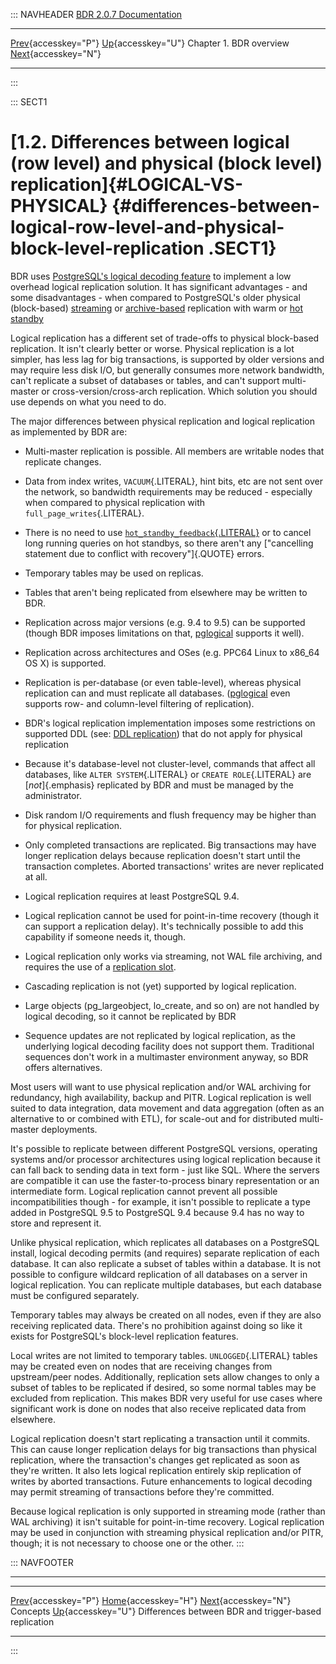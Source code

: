 ::: NAVHEADER
  [BDR 2.0.7 Documentation](index.md)
  ----------------------------------------------------- ------------------------------------ ------------------------- ----------------------------------------------------------------------------------------------------------
  [Prev](bdr-concepts.md "Concepts"){accesskey="P"}   [Up](overview.md){accesskey="U"}    Chapter 1. BDR overview    [Next](bdr-vs-trigger-based.md "Differences between BDR and trigger-based replication"){accesskey="N"}

------------------------------------------------------------------------
:::

::: SECT1
# [1.2. Differences between logical (row level) and physical (block level) replication]{#LOGICAL-VS-PHYSICAL} {#differences-between-logical-row-level-and-physical-block-level-replication .SECT1}

BDR uses [PostgreSQL\'s logical decoding
feature](http://www.postgresql.org/docs/current/static/logicaldecoding.html)
to implement a low overhead logical replication solution. It has
significant advantages - and some disadvantages - when compared to
PostgreSQL\'s older physical (block-based)
[streaming](http://www.postgresql.org/docs/current/static/warm-standby.html#STREAMING-REPLICATION)
or
[archive-based](http://www.postgresql.org/docs/current/static/warm-standby.html)
replication with warm or [hot
standby](http://www.postgresql.org/docs/current/static/hot-standby.html)

Logical replication has a different set of trade-offs to physical
block-based replication. It isn\'t clearly better or worse. Physical
replication is a lot simpler, has less lag for big transactions, is
supported by older versions and may require less disk I/O, but generally
consumes more network bandwidth, can\'t replicate a subset of databases
or tables, and can\'t support multi-master or cross-version/cross-arch
replication. Which solution you should use depends on what you need to
do.

The major differences between physical replication and logical
replication as implemented by BDR are:

-   Multi-master replication is possible. All members are writable nodes
    that replicate changes.

-   Data from index writes, `VACUUM`{.LITERAL}, hint bits, etc are not
    sent over the network, so bandwidth requirements may be reduced -
    especially when compared to physical replication with
    `full_page_writes`{.LITERAL}.

-   There is no need to use
    [`hot_standby_feedback`{.LITERAL}](http://www.postgresql.org/docs/current/static/runtime-config-replication.html#GUC-HOT-STANDBY-FEEDBACK)
    or to cancel long running queries on hot standbys, so there aren\'t
    any [\"cancelling statement due to conflict with recovery\"]{.QUOTE}
    errors.

-   Temporary tables may be used on replicas.

-   Tables that aren\'t being replicated from elsewhere may be written
    to BDR.

-   Replication across major versions (e.g. 9.4 to 9.5) can be supported
    (though BDR imposes limitations on that,
    [pglogical](http://2ndquadrant.com/pglogical)
    supports it well).

-   Replication across architectures and OSes (e.g. PPC64 Linux to
    x86_64 OS X) is supported.

-   Replication is per-database (or even table-level), whereas physical
    replication can and must replicate all databases.
    ([pglogical](http://2ndquadrant.com/pglogical) even
    supports row- and column-level filtering of replication).

-   BDR\'s logical replication implementation imposes some restrictions
    on supported DDL (see: [DDL replication](ddl-replication.md)) that
    do not apply for physical replication

-   Because it\'s database-level not cluster-level, commands that affect
    all databases, like `ALTER SYSTEM`{.LITERAL} or
    `CREATE ROLE`{.LITERAL} are [*not*]{.emphasis} replicated by BDR and
    must be managed by the administrator.

-   Disk random I/O requirements and flush frequency may be higher than
    for physical replication.

-   Only completed transactions are replicated. Big transactions may
    have longer replication delays because replication doesn\'t start
    until the transaction completes. Aborted transactions\' writes are
    never replicated at all.

-   Logical replication requires at least PostgreSQL 9.4.

-   Logical replication cannot be used for point-in-time recovery
    (though it can support a replication delay). It\'s technically
    possible to add this capability if someone needs it, though.

-   Logical replication only works via streaming, not WAL file
    archiving, and requires the use of a [replication
    slot](http://www.postgresql.org/docs/current/static/logicaldecoding-explanation.html).

-   Cascading replication is not (yet) supported by logical replication.

-   Large objects (pg_largeobject, lo_create, and so on) are not handled
    by logical decoding, so it cannot be replicated by BDR

-   Sequence updates are not replicated by logical replication, as the
    underlying logical decoding facility does not support them.
    Traditional sequences don\'t work in a multimaster environment
    anyway, so BDR offers alternatives.

Most users will want to use physical replication and/or WAL archiving
for redundancy, high availability, backup and PITR. Logical replication
is well suited to data integration, data movement and data aggregation
(often as an alternative to or combined with ETL), for scale-out and for
distributed multi-master deployments.

It\'s possible to replicate between different PostgreSQL versions,
operating systems and/or processor architectures using logical
replication because it can fall back to sending data in text form - just
like SQL. Where the servers are compatible it can use the
faster-to-process binary representation or an intermediate form. Logical
replication cannot prevent all possible incompatibilities though - for
example, it isn\'t possible to replicate a type added in PostgreSQL 9.5
to PostgreSQL 9.4 because 9.4 has no way to store and represent it.

Unlike physical replication, which replicates all databases on a
PostgreSQL install, logical decoding permits (and requires) separate
replication of each database. It can also replicate a subset of tables
within a database. It is not possible to configure wildcard replication
of all databases on a server in logical replication. You can replicate
multiple databases, but each database must be configured separately.

Temporary tables may always be created on all nodes, even if they are
also receiving replicated data. There\'s no prohibition against doing so
like it exists for PostgreSQL\'s block-level replication features.

Local writes are not limited to temporary tables. `UNLOGGED`{.LITERAL}
tables may be created even on nodes that are receiving changes from
upstream/peer nodes. Additionally, replication sets allow changes to
only a subset of tables to be replicated if desired, so some normal
tables may be excluded from replication. This makes BDR very useful for
use cases where significant work is done on nodes that also receive
replicated data from elsewhere.

Logical replication doesn\'t start replicating a transaction until it
commits. This can cause longer replication delays for big transactions
than physical replication, where the transaction\'s changes get
replicated as soon as they\'re written. It also lets logical replication
entirely skip replication of writes by aborted transactions. Future
enhancements to logical decoding may permit streaming of transactions
before they\'re committed.

Because logical replication is only supported in streaming mode (rather
than WAL archiving) it isn\'t suitable for point-in-time recovery.
Logical replication may be used in conjunction with streaming physical
replication and/or PITR, though; it is not necessary to choose one or
the other.
:::

::: NAVFOOTER

------------------------------------------------------------------------

  ------------------------------------------ ------------------------------------ -------------------------------------------------------
  [Prev](bdr-concepts.md){accesskey="P"}    [Home](index.md){accesskey="H"}          [Next](bdr-vs-trigger-based.md){accesskey="N"}
  Concepts                                    [Up](overview.md){accesskey="U"}    Differences between BDR and trigger-based replication
  ------------------------------------------ ------------------------------------ -------------------------------------------------------
:::
